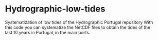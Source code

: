 # Hydrographic-low-tides
Systematization of low tides of the Hydrographic Portugal repository
With this code you can systematize the NetCDF files to obtain the tides of the last 10 years in Portugal, in the main ports.
